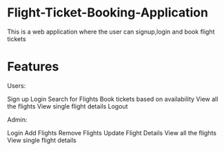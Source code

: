 # Flight-Ticket-Booking-Application
This is a web application where the user can signup,login and book flight tickets

# Features

Users:

Sign up 
Login
Search for Flights
Book tickets based on availability
View all the flights
View single flight details
Logout

Admin:

Login
Add Flights
Remove Flights
Update Flight Details
View all the flights
View single flight details
